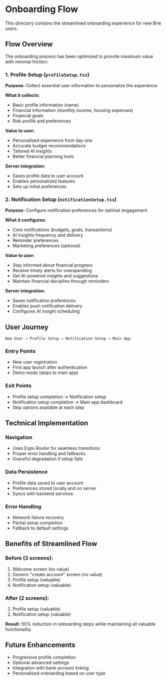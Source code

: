 # Onboarding Flow

This directory contains the streamlined onboarding experience for new Brie users.

## Flow Overview

The onboarding process has been optimized to provide maximum value with minimal friction:

### 1. **Profile Setup** (`profileSetup.tsx`)

**Purpose:** Collect essential user information to personalize the experience

**What it collects:**

- Basic profile information (name)
- Financial information (monthly income, housing expenses)
- Financial goals
- Risk profile and preferences

**Value to user:**

- Personalized experience from day one
- Accurate budget recommendations
- Tailored AI insights
- Better financial planning tools

**Server integration:**

- Saves profile data to user account
- Enables personalized features
- Sets up initial preferences

### 2. **Notification Setup** (`notificationSetup.tsx`)

**Purpose:** Configure notification preferences for optimal engagement

**What it configures:**

- Core notifications (budgets, goals, transactions)
- AI insights frequency and delivery
- Reminder preferences
- Marketing preferences (optional)

**Value to user:**

- Stay informed about financial progress
- Receive timely alerts for overspending
- Get AI-powered insights and suggestions
- Maintain financial discipline through reminders

**Server integration:**

- Saves notification preferences
- Enables push notification delivery
- Configures AI insight scheduling

## User Journey

```
New User → Profile Setup → Notification Setup → Main App
```

### Entry Points

- New user registration
- First app launch after authentication
- Demo mode (skips to main app)

### Exit Points

- Profile setup completion → Notification setup
- Notification setup completion → Main app dashboard
- Skip options available at each step

## Technical Implementation

### Navigation

- Uses Expo Router for seamless transitions
- Proper error handling and fallbacks
- Graceful degradation if setup fails

### Data Persistence

- Profile data saved to user account
- Preferences stored locally and on server
- Syncs with backend services

### Error Handling

- Network failure recovery
- Partial setup completion
- Fallback to default settings

## Benefits of Streamlined Flow

### Before (3 screens):

1. Welcome screen (no value)
2. Generic "create account" screen (no value)
3. Profile setup (valuable)
4. Notification setup (valuable)

### After (2 screens):

1. Profile setup (valuable)
2. Notification setup (valuable)

**Result:** 50% reduction in onboarding steps while maintaining all valuable functionality.

## Future Enhancements

- Progressive profile completion
- Optional advanced settings
- Integration with bank account linking
- Personalized onboarding based on user type
